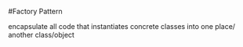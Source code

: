 #Factory Pattern

encapsulate all code that instantiates concrete classes into one place/ another class/object
